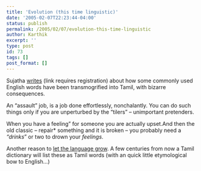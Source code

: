 ```yaml
---
title: 'Evolution (this time linguistic)'
date: '2005-02-07T22:23:44-04:00'
status: publish
permalink: /2005/02/07/evolution-this-time-linguistic
author: Karthik
excerpt: ''
type: post
id: 73
tags: []
post_format: []
---
```

 Sujatha [writes](http://www.vikatan.com/av/2005/feb/13022005/av0903.asp) (link requires registration) about how some commonly used English words have been transmogrified into Tamil, with bizarre consequences.

An “assault” job, is a job done effortlessly, nonchalantly. You can do such things only if you are unperturbed by the “tilers” – unimportant pretenders.

When you have a feeling” for someone you are actually upset.And then the old classic – repair* something and it is broken – you probably need a *“drinks*” or two to drown your *feelings*.

Another reason to [let the language grow](/blog/2005/01/fools-paradise.html). A few centuries from now a Tamil dictionary will list these as Tamil words (with an quick little etymological bow to English…)